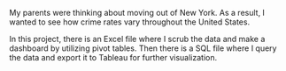 My parents were thinking about moving out of New York. As a result, I wanted to see how crime rates vary throughout the United States.

In this project, there is an Excel file where I scrub the data and make a dashboard by utilizing pivot tables. Then there is a SQL file where I query the data and export it to Tableau for further visualization.
